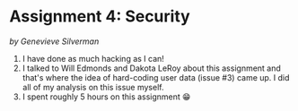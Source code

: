 # Assignment 4: Security
*by Genevieve Silverman*

1. I have done as much hacking as I can!
2. I talked to Will Edmonds and Dakota LeRoy about this assignment and that's
where the idea of hard-coding user data (issue #3) came up. I did all of my
analysis on this issue myself. 
3. I spent roughly 5 hours on this assignment :grin:
